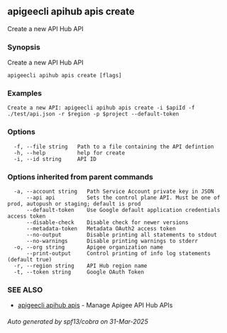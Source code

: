 ## apigeecli apihub apis create

Create a new API Hub API

### Synopsis

Create a new API Hub API

```
apigeecli apihub apis create [flags]
```

### Examples

```
Create a new API: apigeecli apihub apis create -i $apiId -f ./test/api.json -r $region -p $project --default-token
```

### Options

```
  -f, --file string   Path to a file containing the API defintion
  -h, --help          help for create
  -i, --id string     API ID
```

### Options inherited from parent commands

```
  -a, --account string   Path Service Account private key in JSON
      --api api          Sets the control plane API. Must be one of prod, autopush or staging; default is prod
      --default-token    Use Google default application credentials access token
      --disable-check    Disable check for newer versions
      --metadata-token   Metadata OAuth2 access token
      --no-output        Disable printing all statements to stdout
      --no-warnings      Disable printing warnings to stderr
  -o, --org string       Apigee organization name
      --print-output     Control printing of info log statements (default true)
  -r, --region string    API Hub region name
  -t, --token string     Google OAuth Token
```

### SEE ALSO

* [apigeecli apihub apis](apigeecli_apihub_apis.md)	 - Manage Apigee API Hub APIs

###### Auto generated by spf13/cobra on 31-Mar-2025
